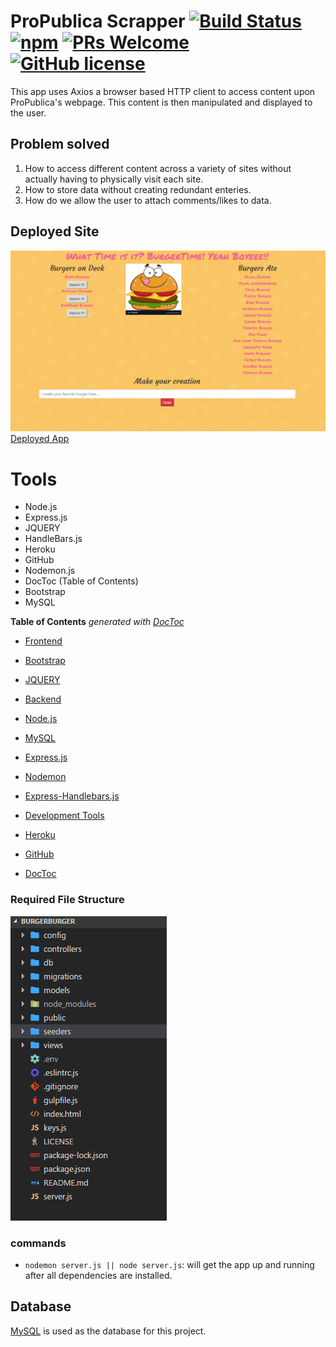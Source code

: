 
# ProPublica Scrapper [![Build Status](https://img.shields.io/travis/npm/npm/latest.svg?style=flat-square)](https://travis-ci.org/npm/npm) [![npm](https://img.shields.io/npm/v/npm.svg?style=flat-square)](https://www.npmjs.com/package/npm) [![PRs Welcome](https://img.shields.io/badge/PRs-welcome-brightgreen.svg?style=flat-square)](http://makeapullrequest.com) [![GitHub license](https://img.shields.io/badge/license-MIT-blue.svg?style=flat-square)](https://github.com/your/your-project/blob/master/LICENSE)
 This app uses Axios a browser based HTTP client to access
 content upon ProPublica's webpage. This content is then
 manipulated and displayed to the user.

## Problem solved
1. How to access different content across a variety of sites
  without actually having to physically visit each site.
2. How to store data without creating redundant enteries.
3. How do we allow the user to attach comments/likes to data.

## Deployed Site
![alt text](./public/Assets/img/BurgerTime2.PNG "Burger Burger App Picture")
[Deployed App](https://sleepy-dawn-98220.herokuapp.com/)

# Tools
- Node.js
- Express.js
- JQUERY
- HandleBars.js
- Heroku
- GitHub
- Nodemon.js
- DocToc (Table of Contents)
- Bootstrap
- MySQL

<!-- START doctoc generated TOC please keep comment here to allow auto update -->
<!-- DON'T EDIT THIS SECTION, INSTEAD RE-RUN doctoc TO UPDATE -->
**Table of Contents**  *generated with [DocToc](https://github.com/thlorenz/doctoc)*
- [Frontend](#Frontend)
 - [Bootstrap](https://getbootstrap.com/docs/4.0/getting-started/introduction/)
 - [JQUERY](https://jquery.com/)

- [Backend](#Backend)
 - [Node.js](https://nodejs.org/en/)
 - [MySQL](https://www.mysql.com/)
 - [Express.js](https://expressjs.com/)
 - [Nodemon](https://www.npmjs.com/package/nodemon)
 - [Express-Handlebars.js](https://www.npmjs.com/package/express-handlebars)

- [Development Tools](#development-tools)
 - [Heroku](https://www.heroku.com/)
 - [GitHub](https://github.com/JasonRobnson/BurgerBurger)
 - [DocToc](https://github.com/thlorenz/doctoc)

<!-- END doctoc generated TOC please keep comment here to allow auto update -->


### Required File Structure
![alt text](./public/Assets/img/fileStructure.PNG  "BurgerBurger FileStructure")


### commands

- `nodemon server.js || node server.js`: will get the app up and running after all dependencies are installed.

## Database
[MySQL](https://www.mysql.com/) is used as the database for this project. 




